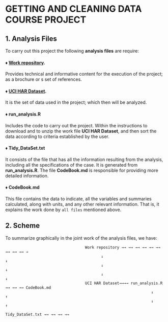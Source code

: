 # **GETTING AND CLEANING DATA COURSE PROJECT**

## 1. Analysis Files
To carry out this project the following **analysis files** are require:

#### ♦ [Work repository](http://archive.ics.uci.edu/ml/datasets/Human+Activity+Recognition+Using+Smartphones).
Provides technical and informative content for the execution of the project; as a brochure or s set of references.

#### ♦ [UCI HAR Dataset](https://d396qusza40orc.cloudfront.net/getdata%2Fprojectfiles%2FUCI%20HAR%20Dataset.zip).
It is the set of data used in the project; which then will be analyzed.

#### ♦ run_analysis.R
Includes the code to carry out the project. Within the instructions to download and to unzip the work file **UCI HAR Dataset**, and then 
sort the data according to criteria established by the user.

#### ♦ Tidy_DataSet.txt
It consists of the file that has all the information resulting from the analysis, including all the specifications of the case. It is generated
from **run_analysis.R**. The file **CodeBook.md** is responsible for providing more detailed information.

#### ♦ CodeBook.md
This file contains the data to indicate, all the variables and summaries calculated, along with units, and any other
relevant information. That is, it explains the work done by `all files` mentioned above.

## 2. Scheme
To summarize graphically in the joint work of the analysis files, we have:

                                       Work repository →→ →→ →→ →→ →→ →→ →→ →→ →→ →
                                              ↓                                                ↓
                                              ↓                                                ↓
                                              ↓                                                ↓
                                       UCI HAR Dataset→→→→ run_analysis.R →→ →→ →→ CodeBook.md
                                                                    ↓                          ↑
                                                                    ↓                          ↑
                                                             Tidy_DataSet.txt →→ →→ →→ →→ 

